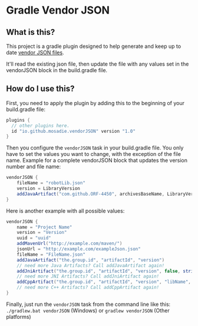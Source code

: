 # Gradle Vendor JSON
## What is this?
This project is a gradle plugin designed to help generate and keep up to date [vendor JSON files](http://wpilib.screenstepslive.com/s/currentCS/m/getting_started/l/682619-3rd-party-libraries#the_mechanism_c).

It'll read the existing json file, then update the file with any values set in the vendorJSON block in the build.gradle file.

## How do I use this?
First, you need to apply the plugin by adding this to the beginning of your build.gradle file:
```groovy
plugins {
  // other plugins here.
  id "io.github.mosadie.vendorJSON" version "1.0"
}
```

Then you configure the `vendorJSON` task in your build.gradle file.
You only have to set the values you want to change, with the exception of the file name.
Example for a complete vendorJSON block that updates the version number and file name:
```groovy
vendorJSON {
    fileName = "robotLib.json"
    version = LibraryVersion
    addJavaArtifact("com.github.ORF-4450", archivesBaseName, LibraryVersion)
}
```

Here is another example with all possible values:
```groovy
vendorJSON {
    name = "Project Name"
    version = "Version"
    uuid = "uuid"
    addMavenUrl("http://example.com/maven/")
    jsonUrl = "http://example.com/exampleJson.json"
    fileName = "FileName.json"
    addJavaArtifact("the.group.id", "artifactId", "version")
    // need more Java Artifacts? Call addJavaArtifact again!
    addJniArtifact("the.group.id", "artifactId", "version", false, stringArray("examplePlatform"), true)
    // need more JNI Artifacts? Call addJniArtifact again!
    addCppArtifact("the.group.id", "artifactId", "version", "libName", "configuration", "headerClassifier", "sourcesClassifier", stringArray("examplePlatform"), true, false)
    // need more C++ Artifacts? Call addCppArtifact again!
}
```

Finally, just run the `vendorJSON` task from the command line like this: `./gradlew.bat vendorJSON` (Windows) or `gradlew vendorJSON` (Other platforms)
